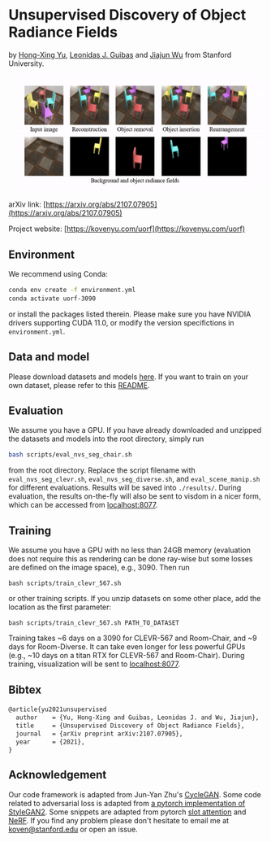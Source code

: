 # Unsupervised Discovery of Object Radiance Fields
by [Hong-Xing Yu](https://kovenyu.com), [Leonidas J. Guibas](https://geometry.stanford.edu/member/guibas/) and [Jiajun Wu](https://jiajunwu.com/) from Stanford University.

![teaser](teaser.gif)

arXiv link: [https://arxiv.org/abs/2107.07905](https://arxiv.org/abs/2107.07905)

Project website: [https://kovenyu.com/uorf](https://kovenyu.com/uorf)



## Environment
We recommend using Conda:
```sh
conda env create -f environment.yml
conda activate uorf-3090
```
or install the packages listed therein. Please make sure you have NVIDIA drivers supporting CUDA 11.0, or modify the version specifictions in `environment.yml`.

## Data and model
Please download datasets and models [here](https://office365stanford-my.sharepoint.com/:f:/g/personal/koven_stanford_edu/Et9SOVcOxOdHilaqfq4Y3PsBsiPGW6NGdbMd2i3tRSB5Dg?e=WRrXIh).
If you want to train on your own dataset, please refer to this [README](data/README.md).

## Evaluation
We assume you have a GPU.
If you have already downloaded and unzipped the datasets and models into the root directory,
simply run
```sh
bash scripts/eval_nvs_seg_chair.sh
```
from the root directory. Replace the script filename with `eval_nvs_seg_clevr.sh`, `eval_nvs_seg_diverse.sh`,
and `eval_scene_manip.sh` for different evaluations. Results will be saved into `./results/`.
During evaluation, the results on-the-fly will also be sent to visdom in a nicer form, which can be accessed from
[localhost:8077](http://localhost:8077).

## Training
We assume you have a GPU with no less than 24GB memory (evaluation does not require this as rendering can be done ray-wise but some losses are defined on the image space),
e.g., 3090. Then run
```shell
bash scripts/train_clevr_567.sh
```
or other training scripts. If you unzip datasets on some other place, add the location as the first parameter:
```shell
bash scripts/train_clevr_567.sh PATH_TO_DATASET
```
Training takes ~6 days on a 3090 for CLEVR-567 and Room-Chair, and ~9 days for Room-Diverse.
It can take even longer for less powerful GPUs (e.g., ~10 days on a titan RTX for CLEVR-567 and Room-Chair).
During training, visualization will be sent to [localhost:8077](http://localhost:8077).

## Bibtex
```
@article{yu2021unsupervised
  author    = {Yu, Hong-Xing and Guibas, Leonidas J. and Wu, Jiajun},
  title     = {Unsupervised Discovery of Object Radiance Fields},
  journal   = {arXiv preprint arXiv:2107.07905},
  year      = {2021},
}
```

## Acknowledgement
Our code framework is adapted from Jun-Yan Zhu's [CycleGAN](https://github.com/junyanz/pytorch-CycleGAN-and-pix2pix).
Some code related to adversarial loss is adapted from [a pytorch implementation of StyleGAN2](https://github.com/rosinality/stylegan2-pytorch).
Some snippets are adapted from pytorch [slot attention](https://github.com/lucidrains/slot-attention) and [NeRF](https://github.com/yenchenlin/nerf-pytorch).
If you find any problem please don't hesitate to email me at koven@stanford.edu or open an issue.
